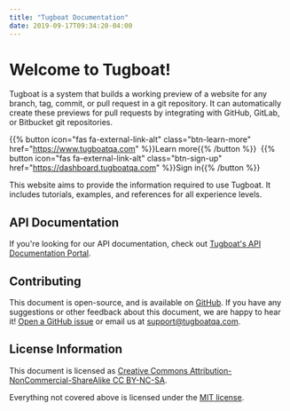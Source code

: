 ```yaml
---
title: "Tugboat Documentation"
date: 2019-09-17T09:34:20-04:00
---
```


# Welcome to Tugboat!

Tugboat is a system that builds a working preview of a website for any branch, tag, commit, or pull request in a git
repository. It can automatically create these previews for pull requests by integrating with GitHub, GitLab, or
Bitbucket git repositories.

<!-- prettier-ignore-start -->
{{% button icon="fas fa-external-link-alt" class="btn-learn-more" href="https://www.tugboatqa.com" %}}Learn more{{% /button %}}&nbsp;
{{% button icon="fas fa-external-link-alt" class="btn-sign-up" href="https://dashboard.tugboatqa.com" %}}Sign in{{% /button %}}
<!-- prettier-ignore-end -->

This website aims to provide the information required to use Tugboat. It includes tutorials, examples, and references
for all experience levels.

## API Documentation

If you're looking for our API documentation, check out [Tugboat's API Documentation Portal](https://api.tugboatqa.com).

## Contributing

This document is open-source, and is available on [GitHub](https://github.com/TugboatQA/docs). If you have any
suggestions or other feedback about this document, we are happy to hear it!
[Open a GitHub issue](https://github.com/TugboatQA/docs/issues/new) or email us at
[support@tugboatqa.com](mailto:support@tugboatqa.com).

## License Information

This document is licensed as
[Creative Commons Attribution-NonCommercial-ShareAlike CC BY-NC-SA](http://creativecommons.org/licenses/by-nc-sa/4.0/legalcode).

Everything not covered above is licensed under the [MIT license](https://choosealicense.com/licenses/mit/).

